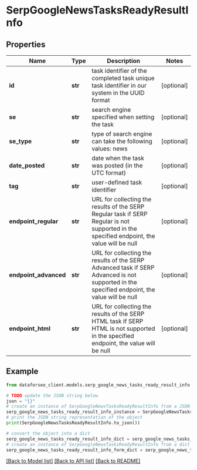 # SerpGoogleNewsTasksReadyResultInfo


## Properties

Name | Type | Description | Notes
------------ | ------------- | ------------- | -------------
**id** | **str** | task identifier of the completed task unique task identifier in our system in the UUID format | [optional] 
**se** | **str** | search engine specified when setting the task | [optional] 
**se_type** | **str** | type of search engine can take the following values: news | [optional] 
**date_posted** | **str** | date when the task was posted (in the UTC format) | [optional] 
**tag** | **str** | user-defined task identifier | [optional] 
**endpoint_regular** | **str** | URL for collecting the results of the SERP Regular task if SERP Regular is not supported in the specified endpoint, the value will be null | [optional] 
**endpoint_advanced** | **str** | URL for collecting the results of the SERP Advanced task if SERP Advanced is not supported in the specified endpoint, the value will be null | [optional] 
**endpoint_html** | **str** | URL for collecting the results of the SERP HTML task if SERP HTML is not supported in the specified endpoint, the value will be null | [optional] 

## Example

```python
from dataforseo_client.models.serp_google_news_tasks_ready_result_info import SerpGoogleNewsTasksReadyResultInfo

# TODO update the JSON string below
json = "{}"
# create an instance of SerpGoogleNewsTasksReadyResultInfo from a JSON string
serp_google_news_tasks_ready_result_info_instance = SerpGoogleNewsTasksReadyResultInfo.from_json(json)
# print the JSON string representation of the object
print(SerpGoogleNewsTasksReadyResultInfo.to_json())

# convert the object into a dict
serp_google_news_tasks_ready_result_info_dict = serp_google_news_tasks_ready_result_info_instance.to_dict()
# create an instance of SerpGoogleNewsTasksReadyResultInfo from a dict
serp_google_news_tasks_ready_result_info_form_dict = serp_google_news_tasks_ready_result_info.from_dict(serp_google_news_tasks_ready_result_info_dict)
```
[[Back to Model list]](../README.md#documentation-for-models) [[Back to API list]](../README.md#documentation-for-api-endpoints) [[Back to README]](../README.md)


